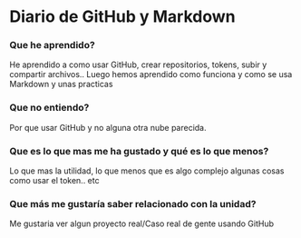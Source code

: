 # Diario de GitHub y Markdown

### Que he aprendido?
 He aprendido a como usar GitHub, crear repositorios, tokens, subir y compartir archivos.. Luego hemos aprendido como funciona y como se usa Markdown y unas practicas

### Que no entiendo?
 Por que usar GitHub y no alguna otra nube parecida.

### Que es lo que mas me ha gustado y qué es lo que menos?
 Lo que mas la utilidad, lo que menos que es algo complejo algunas cosas como usar el token.. etc

### Que más me gustaría saber relacionado con la unidad?
 Me gustaria ver algun proyecto real/Caso real de gente usando GitHub
